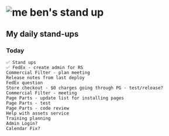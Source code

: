 # ![me](https://avatars2.githubusercontent.com/u/5232044?s=50&v=4) ben's stand up

## My daily stand-ups

### Today

    ✅ Stand ups
    ✅ FedEx - create admin for RS
    Commercial Filter - plan meeting
    Release notes from last deploy
    FedEx question
    Store checkout - $0 charges going through PG - test/release?
    Commercial Filter - meeting
    Page Parts - update list for installing pages
    Page Parts - test
    Page Parts - code review
    Help with assets service
    Training planning
    Admin Login?
    Calendar Fix?
